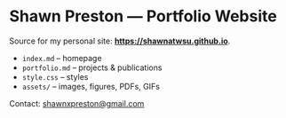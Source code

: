 # Shawn Preston — Portfolio Website

Source for my personal site: **https://shawnatwsu.github.io**.

- `index.md` – homepage
- `portfolio.md` – projects & publications
- `style.css` – styles
- `assets/` – images, figures, PDFs, GIFs

Contact: [shawnxpreston@gmail.com](mailto:shawnxpreston@gmail.com)
